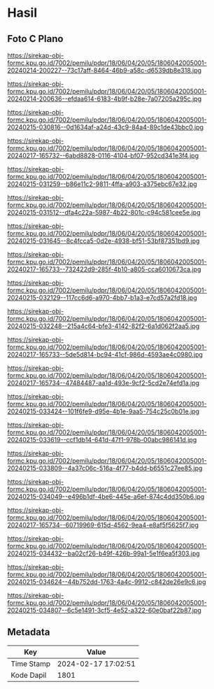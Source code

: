 # Hasil

## Foto C Plano

https://sirekap-obj-formc.kpu.go.id/7002/pemilu/pdpr/18/06/04/20/05/1806042005001-20240214-200227--73c17aff-8464-46b9-a58c-d6539db8e318.jpg

https://sirekap-obj-formc.kpu.go.id/7002/pemilu/pdpr/18/06/04/20/05/1806042005001-20240214-200636--efdaa614-6183-4b9f-b28e-7a07205a295c.jpg

https://sirekap-obj-formc.kpu.go.id/7002/pemilu/pdpr/18/06/04/20/05/1806042005001-20240215-030816--0d1634af-a24d-43c9-84a4-89c1de43bbc0.jpg

https://sirekap-obj-formc.kpu.go.id/7002/pemilu/pdpr/18/06/04/20/05/1806042005001-20240217-165732--6abd8828-0116-4104-bf07-952cd341e3f4.jpg

https://sirekap-obj-formc.kpu.go.id/7002/pemilu/pdpr/18/06/04/20/05/1806042005001-20240215-031259--b86e11c2-9811-4ffa-a903-a375ebc67e32.jpg

https://sirekap-obj-formc.kpu.go.id/7002/pemilu/pdpr/18/06/04/20/05/1806042005001-20240215-031512--dfa4c22a-5987-4b22-801c-c94c581cee5e.jpg

https://sirekap-obj-formc.kpu.go.id/7002/pemilu/pdpr/18/06/04/20/05/1806042005001-20240215-031645--8c4fcca5-0d2e-4938-bf51-53bf87351bd9.jpg

https://sirekap-obj-formc.kpu.go.id/7002/pemilu/pdpr/18/06/04/20/05/1806042005001-20240217-165733--732422d9-285f-4b10-a805-cca6010673ca.jpg

https://sirekap-obj-formc.kpu.go.id/7002/pemilu/pdpr/18/06/04/20/05/1806042005001-20240215-032129--117cc6d6-a970-4bb7-b1a3-e7cd57a2fd18.jpg

https://sirekap-obj-formc.kpu.go.id/7002/pemilu/pdpr/18/06/04/20/05/1806042005001-20240215-032248--215a4c64-bfe3-4142-82f2-6a1d062f2aa5.jpg

https://sirekap-obj-formc.kpu.go.id/7002/pemilu/pdpr/18/06/04/20/05/1806042005001-20240217-165733--5de5d814-bc94-41cf-986d-4593ae4c0980.jpg

https://sirekap-obj-formc.kpu.go.id/7002/pemilu/pdpr/18/06/04/20/05/1806042005001-20240217-165734--47484487-aa1d-493e-9cf2-5cd2e74efd1a.jpg

https://sirekap-obj-formc.kpu.go.id/7002/pemilu/pdpr/18/06/04/20/05/1806042005001-20240215-033424--101f6fe9-d95e-4b1e-9aa5-754c25c0b01e.jpg

https://sirekap-obj-formc.kpu.go.id/7002/pemilu/pdpr/18/06/04/20/05/1806042005001-20240215-033619--ccf1db14-641d-47f1-978b-00abc986141d.jpg

https://sirekap-obj-formc.kpu.go.id/7002/pemilu/pdpr/18/06/04/20/05/1806042005001-20240215-033809--4a37c06c-516a-4f77-b4dd-b6551c27ee85.jpg

https://sirekap-obj-formc.kpu.go.id/7002/pemilu/pdpr/18/06/04/20/05/1806042005001-20240215-034049--e496b1df-4be6-445e-a6ef-874c4dd350b6.jpg

https://sirekap-obj-formc.kpu.go.id/7002/pemilu/pdpr/18/06/04/20/05/1806042005001-20240217-165734--60719969-615d-4562-9ea4-e8af5f5625f7.jpg

https://sirekap-obj-formc.kpu.go.id/7002/pemilu/pdpr/18/06/04/20/05/1806042005001-20240215-034432--ba02cf26-b49f-426b-99a1-5e1f6ea5f303.jpg

https://sirekap-obj-formc.kpu.go.id/7002/pemilu/pdpr/18/06/04/20/05/1806042005001-20240215-034624--44b752dd-1763-4a4c-9912-c842de26e9c6.jpg

https://sirekap-obj-formc.kpu.go.id/7002/pemilu/pdpr/18/06/04/20/05/1806042005001-20240215-034807--6c5e1491-3cf5-4e52-a322-60e0baf22b87.jpg


## Metadata

| Key        | Value               |
| ---------- | ------------------- |
| Time Stamp | 2024-02-17 17:02:51 |
| Kode Dapil | 1801                |



